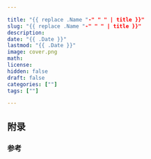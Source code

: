 ```yaml
---

title: "{{ replace .Name "-" " " | title }}"
slug: "{{ replace .Name "-" " " | title }}"
description:
date: "{{ .Date }}"
lastmod: "{{ .Date }}"
image: cover.png
math:
license:
hidden: false
draft: false
categories: [""]
tags: [""]

---
```


## 附录

### 参考
